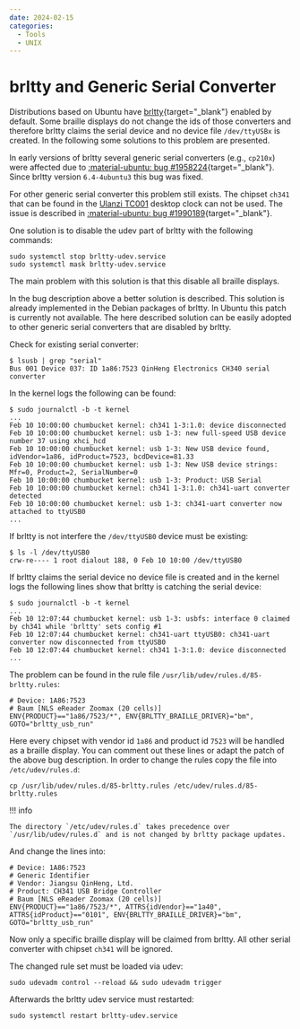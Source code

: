 ```yaml
---
date: 2024-02-15
categories:
  - Tools
  - UNIX
---
```


# brltty and Generic Serial Converter

Distributions based on Ubuntu have
[brltty](https://brltty.app/){target="_blank"} enabled by default. Some braille
displays do not change the ids of those converters and therefore brltty claims
the serial device and no device file `/dev/ttyUSBx` is created. In the following
some solutions to this problem are presented.

<!-- more -->

In early versions of brltty several generic serial converters (e.g., `cp210x`)
were affected due to [:material-ubuntu: bug #1958224](
https://bugs.launchpad.net/ubuntu/+source/brltty/+bug/1958224){target="_blank"}.
Since brltty version `6.4-4ubuntu3` this bug was fixed.

For other generic serial converter this problem still exists. The chipset
`ch341` that can be found in the [Ulanzi TC001](../../ha/devices/ulanzi_tc001.md)
desktop clock can not be used. The issue is described in [:material-ubuntu: bug #1990189](
https://bugs.launchpad.net/ubuntu/+source/brltty/+bug/1990189){target="_blank"}.

One solution is to disable the udev part of brltty with the following commands:

``` console
sudo systemctl stop brltty-udev.service
sudo systemctl mask brltty-udev.service
```

The main problem with this solution is that this disable all braille displays.

In the bug description above a better solution is described. This solution is
already implemented in the Debian packages of brltty. In Ubuntu this patch is
currently not available. The here described solution can be easily adopted to
other generic serial converters that are disabled by brltty.

Check for existing serial converter:

``` console
$ lsusb | grep "serial"
Bus 001 Device 037: ID 1a86:7523 QinHeng Electronics CH340 serial converter
```

In the kernel logs the following can be found:

``` console
$ sudo journalctl -b -t kernel
...
Feb 10 10:00:00 chumbucket kernel: ch341 1-3:1.0: device disconnected
Feb 10 10:00:00 chumbucket kernel: usb 1-3: new full-speed USB device number 37 using xhci_hcd
Feb 10 10:00:00 chumbucket kernel: usb 1-3: New USB device found, idVendor=1a86, idProduct=7523, bcdDevice=81.33
Feb 10 10:00:00 chumbucket kernel: usb 1-3: New USB device strings: Mfr=0, Product=2, SerialNumber=0
Feb 10 10:00:00 chumbucket kernel: usb 1-3: Product: USB Serial
Feb 10 10:00:00 chumbucket kernel: ch341 1-3:1.0: ch341-uart converter detected
Feb 10 10:00:00 chumbucket kernel: usb 1-3: ch341-uart converter now attached to ttyUSB0
...
```

If brltty is not interfere the `/dev/ttyUSB0` device must be existing:

``` console
$ ls -l /dev/ttyUSB0
crw-re---- 1 root dialout 188, 0 Feb 10 10:00 /dev/ttyUSB0
```

If brltty claims the serial device no device file is created and in the kernel
logs the following lines show that brltty is catching the serial device:

``` console
$ sudo journalctl -b -t kernel
...
Feb 10 12:07:44 chumbucket kernel: usb 1-3: usbfs: interface 0 claimed by ch341 while 'brltty' sets config #1
Feb 10 12:07:44 chumbucket kernel: ch341-uart ttyUSB0: ch341-uart converter now disconnected from ttyUSB0
Feb 10 12:07:44 chumbucket kernel: ch341 1-3:1.0: device disconnected
...
```

The problem can be found in the rule file `/usr/lib/udev/rules.d/85-brltty.rules`:

```
# Device: 1A86:7523
# Baum [NLS eReader Zoomax (20 cells)]
ENV{PRODUCT}=="1a86/7523/*", ENV{BRLTTY_BRAILLE_DRIVER}="bm", GOTO="brltty_usb_run"
```

Here every chipset with vendor id `1a86` and product id `7523` will be handled
as a braille display. You can comment out these lines or adapt the patch of the
above bug description. In order to change the rules copy the file into
`/etc/udev/rules.d`:

``` console
cp /usr/lib/udev/rules.d/85-brltty.rules /etc/udev/rules.d/85-brltty.rules
```

!!! info

    The directory `/etc/udev/rules.d` takes precedence over
    `/usr/lib/udev/rules.d` and is not changed by brltty package updates.

And change the lines into:

```
# Device: 1A86:7523
# Generic Identifier
# Vendor: Jiangsu QinHeng, Ltd.
# Product: CH341 USB Bridge Controller
# Baum [NLS eReader Zoomax (20 cells)]
ENV{PRODUCT}=="1a86/7523/*", ATTRS{idVendor}=="1a40", ATTRS{idProduct}=="0101", ENV{BRLTTY_BRAILLE_DRIVER}="bm", GOTO="brltty_usb_run"
```

Now only a specific braille display will be claimed from brltty. All other
serial converter with chipset `ch341` will be ignored.

The changed rule set must be loaded via udev:

``` console
sudo udevadm control --reload && sudo udevadm trigger
```

Afterwards the brltty udev service must restarted:

``` console
sudo systemctl restart brltty-udev.service
```
